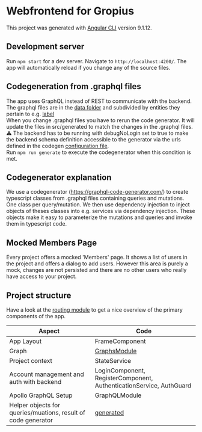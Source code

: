 # Webfrontend for Gropius

This project was generated with [Angular CLI](https://github.com/angular/angular-cli) version 9.1.12.

## Development server
Run `npm start` for a dev server. Navigate to `http://localhost:4200/`. The app will automatically reload if you change any of the source files.

## Codegeneration from .graphql files
The app uses GraphQL instead of REST to communicate with the backend. The graphql files are in the
[data folder](src/app/data) and subdivided by entities they pertain to e.g. [label](src/app/data/label/label.graphql) <br />
When you change .graphql files you have to rerun the code generator. It will update the files in
src/generated to match the changes in the .graphql files.  
:warning: The backend has to be running with debugNoLogin set to true to make the backend schema
definition accessible to the generator via the urls defined in the codegen [configuration file](codegen.yml).  
Run `npm run generate` to execute the codegenerator when this condition is met.

## Codegenerator explanation
We use a codegenerator (https://graphql-code-generator.com/) to create typescript classes from .graphql files
containing queries and mutations. One class per query/mutation. We then use dependency injection to inject objects of theses classes 
into e.g. services via dependency injection. These objects make it easy to parameterize the mutations and queries and
invoke them in typescript code.

## Mocked Members Page
Every project offers a mocked 'Members' page. It shows a list of users in the project and
offers a dialog to add users. However this area is purely a mock, changes are not persisted
and there are no other users who really have access to your project.

## Project structure
Have a look at the [routing module](src/app/app-routing.module.ts) to get a nice overview
of the primary components of the app.

| Aspect | Code |
| --- | --- |
| App Layout | FrameComponent |
| Graph | [GraphsModule](src/app/graphs/graphs.module.ts) |
| Project context | StateService
| Account management and auth with backend | LoginComponent, RegisterComponent, AuthenticationService, AuthGuard |
| Apollo GraphQL Setup | GraphQLModule |
| Helper objects for queries/muations, result of code generator | [generated](src/app/generated)

